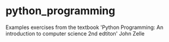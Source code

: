 # python_programming
Examples exercises from the textbook 'Python Programming: An introduction to computer science 2nd edtiton' John Zelle
